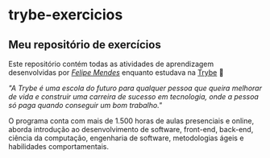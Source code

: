 # trybe-exercicios
## Meu repositório de exercícios 

Este repositório contém todas as atividades de aprendizagem desenvolvidas por _[Felipe Mendes](https://www.linkedin.com/in/felipe-mendes-web-dev)_ enquanto estudava na [Trybe](https://www.betrybe.com/) :rocket:

_"A Trybe é uma escola do futuro para qualquer pessoa que queira melhorar de vida e construir uma carreira de sucesso em tecnologia, onde a pessoa só paga quando conseguir um bom trabalho."_

O programa conta com mais de 1.500 horas de aulas presenciais e online, aborda introdução ao desenvolvimento de software, front-end, back-end, ciência da computação, engenharia de software, metodologias ágeis e habilidades comportamentais.

